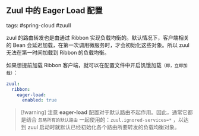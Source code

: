 ## Zuul 中的 Eager Load 配置 

tags: #spring-cloud #zuulI

zuul 的路由转发也是由通过 Ribbon 实现负载均衡的。默认情况下，客户端相关的 Bean 会延迟加载，在第一次调用微服务时，才会初始化这些对象。所以 zuul 无法在第一时间加载到 Ribbon 的负载均衡。

如果想提前加载 Ribbon 客户端，就可以在配置文件中开启饥饿加载<small>（即，立即加载）</small>：

```yaml
zuul:
  ribbon:
    eager-load:
      enabled: true
```

> [!warning] 注意 
> **eager-load** 配置对于默认路由不起作用。因此，通常它都是结合 `忽略所有的默认路由` 一起使用的：`zuul.ignored-services=*` ，以达到 zuul 启动时就默认已经初始化各个路由所要转发的负载均衡对象。
